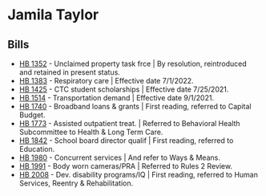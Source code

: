 # Jamila Taylor
## Bills
* [HB 1352](/bill/2021-22/hb/1352/) - Unclaimed property task frce | By resolution, reintroduced and retained in present status.
* [HB 1383](/bill/2021-22/hb/1383/) - Respiratory care | Effective date 7/1/2022.
* [HB 1425](/bill/2021-22/hb/1425/) - CTC student scholarships | Effective date 7/25/2021.
* [HB 1514](/bill/2021-22/hb/1514/) - Transportation demand | Effective date 9/1/2021.
* [HB 1740](/bill/2021-22/hb/1740/) - Broadband loans & grants | First reading, referred to Capital Budget.
* [HB 1773](/bill/2021-22/hb/1773/) - Assisted outpatient treat. | Referred to Behavioral Health Subcommittee to Health & Long Term Care.
* [HB 1842](/bill/2021-22/hb/1842/) - School board director qualif | First reading, referred to Education.
* [HB 1980](/bill/2021-22/hb/1980/) - Concurrent services | And refer to Ways & Means.
* [HB 1991](/bill/2021-22/hb/1991/) - Body worn cameras/PRA | Referred to Rules 2 Review.
* [HB 2008](/bill/2021-22/hb/2008/) - Dev. disability programs/IQ | First reading, referred to Human Services, Reentry & Rehabilitation.
